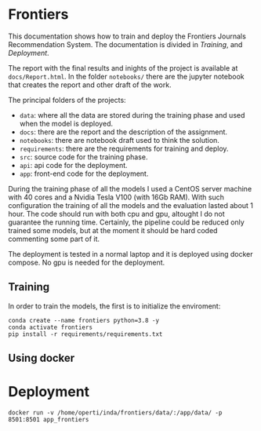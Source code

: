 # Frontiers

This documentation shows how to train and deploy the Frontiers Journals Recommendation System. The documentation is divided in *Training*, and *Deployment*.

The report with the final results and inights of the project is available at `docs/Report.html`. In the folder `notebooks/` there are the jupyter notebook that creates the report and other draft of the work.

The principal folders of the projects:
- `data`: where all the data are stored during the training phase and used when the model is deployed.
- `docs`: there are the report and the description of the assignment.
- `notebooks`: there are notebook draft used to think the solution.
- `requirements`: there are the requirements for training and deploy.
- `src`: source code for the training phase.
- `api`: api code for the deployment.
- `app`: front-end code for the deployment.

During the training phase of all the models I used a CentOS server machine with 40 cores and a Nvidia Tesla V100 (with 16Gb RAM). With such configuration the training of all the models and the evaluation lasted about 1 hour. The code should run with both cpu and gpu, altought I do not guarantee the running time. Certainly, the pipeline could be reduced only trained some models, but at the moment it should be hard coded commenting some part of it.

The deployment is tested in a normal laptop and it is deployed using docker compose. No gpu is needed for the deployment.

## Training

In order to train the models, the first is to initialize the enviroment:
```
conda create --name frontiers python=3.8 -y
conda activate frontiers
pip install -r requirements/requirements.txt
```



## Using docker

# Deployment

```
docker run -v /home/operti/inda/frontiers/data/:/app/data/ -p 8501:8501 app_frontiers
```

